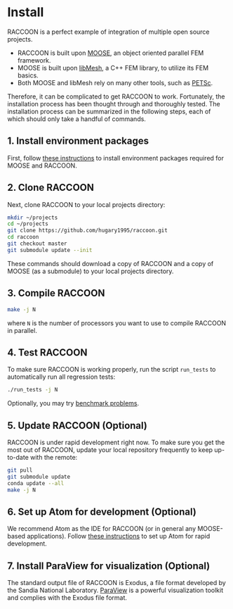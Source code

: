 # Install

RACCOON is a perfect example of integration of multiple open source projects.

- RACCOON is built upon [MOOSE](https://mooseframework.inl.gov/), an object oriented parallel FEM framework.
- MOOSE is built upon [libMesh](http://libmesh.github.io/), a C++ FEM library, to utilize its FEM basics.
- Both MOOSE and libMesh rely on many other tools, such as [PETSc](https://www.mcs.anl.gov/petsc/).

Therefore, it can be complicated to get RACCOON to work. Fortunately, the installation process
has been thought through and thoroughly tested. The installation process can be summarized in the following steps,
each of which should only take a handful of commands.

## 1. Install environment packages

First, follow [these instructions](install/conda.md) to install environment packages required for MOOSE and RACCOON.

## 2. Clone RACCOON

Next, clone RACCOON to your local projects directory:

```bash
mkdir ~/projects
cd ~/projects
git clone https://github.com/hugary1995/raccoon.git
cd raccoon
git checkout master
git submodule update --init
```

These commands should download a copy of RACCOON and a copy of MOOSE (as a submodule) to your local projects directory.

## 3. Compile RACCOON

```bash
make -j N
```

where `N` is the number of processors you want to use to compile RACCOON in parallel.

## 4. Test RACCOON

To make sure RACCOON is working properly, run the script `run_tests` to automatically run all regression tests:

```bash
./run_tests -j N
```

Optionally, you may try [benchmark problems](benchmarks/index.md).

## 5. Update RACCOON (Optional)

RACCOON is under rapid development right now. To make sure you get the most out of RACCOON, update your local repository frequently to keep up-to-date with the remote:

```bash
git pull
git submodule update
conda update --all
make -j N
```

## 6. Set up Atom for development (Optional)

We recommend Atom as the IDE for RACCOON (or in general any MOOSE-based applications). Follow [these instructions](install/ide.md) to set up Atom for rapid development.

## 7. Install ParaView for visualization (Optional)

The standard output file of RACCOON is Exodus, a file format developed by the Sandia National Laboratory. [ParaView](https://www.paraview.org/) is a powerful visualization toolkit and complies with the Exodus file format.
